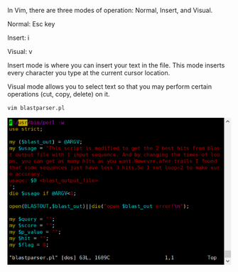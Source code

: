 In Vim, there are three modes of operation: Normal, Insert, and Visual.

Normal: Esc key

Insert: i

Visual: v

Insert mode is where you can insert your text in the file. This mode inserts every character you type at the current cursor location.

Visual mode allows you to select text so that you may perform certain operations (cut, copy, delete) on it.

~~~bash
vim blastparser.pl
~~~

![image-20220723163717679](Class_3%20Editors%20(vim)%20.assets/image-20220723163717679.png)